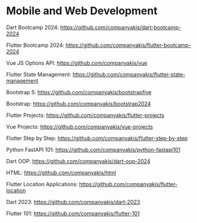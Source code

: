 # Mobile and Web Development

Dart Bootcamp 2024:
https://github.com/companyakis/dart-bootcamp-2024

Flutter Bootcamp 2024:
https://github.com/companyakis/flutter-bootcamp-2024

Vue JS Options API:
https://github.com/companyakis/vue

Flutter State Management:
https://github.com/companyakis/flutter-state-management

Bootstrap 5:
https://github.com/companyakis/bootstrapfive

Bootstrap:
https://github.com/companyakis/bootstrap2024

Flutter Projects:
https://github.com/companyakis/flutter-projects

Vue Projects:
https://github.com/companyakis/vue-projects

Flutter Step by Step:
https://github.com/companyakis/flutter-step-by-step

Python FastAPI 101:
https://github.com/companyakis/python-fastapi101

Dart OOP:
https://github.com/companyakis/dart-oop-2024

HTML:
https://github.com/companyakis/html

Flutter Location Applications:
https://github.com/companyakis/flutter-location

Dart 2023:
https://github.com/companyakis/dart-2023

Flutter 101:
https://github.com/companyakis/flutter-101
